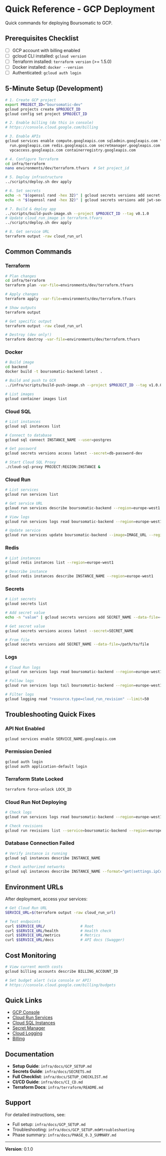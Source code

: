 # Quick Reference - GCP Deployment

Quick commands for deploying Boursomatic to GCP.

## Prerequisites Checklist

- [ ] GCP account with billing enabled
- [ ] gcloud CLI installed: `gcloud version`
- [ ] Terraform installed: `terraform version` (>= 1.5.0)
- [ ] Docker installed: `docker --version`
- [ ] Authenticated: `gcloud auth login`

## 5-Minute Setup (Development)

```bash
# 1. Create GCP project
export PROJECT_ID="boursomatic-dev"
gcloud projects create $PROJECT_ID
gcloud config set project $PROJECT_ID

# 2. Enable billing (do this in console)
# https://console.cloud.google.com/billing

# 3. Enable APIs
gcloud services enable compute.googleapis.com sqladmin.googleapis.com \
  run.googleapis.com redis.googleapis.com secretmanager.googleapis.com \
  vpcaccess.googleapis.com containerregistry.googleapis.com

# 4. Configure Terraform
cd infra/terraform
nano environments/dev/terraform.tfvars  # Set project_id

# 5. Deploy infrastructure
../scripts/deploy.sh dev apply

# 6. Set secrets
echo -n "$(openssl rand -hex 32)" | gcloud secrets versions add secret-key-dev --data-file=-
echo -n "$(openssl rand -hex 32)" | gcloud secrets versions add jwt-secret-dev --data-file=-

# 7. Build & deploy app
../scripts/build-push-image.sh --project $PROJECT_ID --tag v0.1.0
# Update cloud_run_image in terraform.tfvars
../scripts/deploy.sh dev apply

# 8. Get service URL
terraform output -raw cloud_run_url
```

## Common Commands

### Terraform

```bash
# Plan changes
cd infra/terraform
terraform plan -var-file=environments/dev/terraform.tfvars

# Apply changes
terraform apply -var-file=environments/dev/terraform.tfvars

# Show outputs
terraform output

# Get specific output
terraform output -raw cloud_run_url

# Destroy (dev only!)
terraform destroy -var-file=environments/dev/terraform.tfvars
```

### Docker

```bash
# Build image
cd backend
docker build -t boursomatic-backend:latest .

# Build and push to GCR
../infra/scripts/build-push-image.sh --project $PROJECT_ID --tag v1.0.0

# List images
gcloud container images list
```

### Cloud SQL

```bash
# List instances
gcloud sql instances list

# Connect to database
gcloud sql connect INSTANCE_NAME --user=postgres

# Get password
gcloud secrets versions access latest --secret=db-password-dev

# Start Cloud SQL Proxy
./cloud-sql-proxy PROJECT:REGION:INSTANCE &
```

### Cloud Run

```bash
# List services
gcloud run services list

# Get service URL
gcloud run services describe boursomatic-backend --region=europe-west1 --format='value(status.url)'

# View logs
gcloud run services logs read boursomatic-backend --region=europe-west1 --limit=50

# Update service
gcloud run services update boursomatic-backend --image=IMAGE_URL --region=europe-west1
```

### Redis

```bash
# List instances
gcloud redis instances list --region=europe-west1

# Describe instance
gcloud redis instances describe INSTANCE_NAME --region=europe-west1
```

### Secrets

```bash
# List secrets
gcloud secrets list

# Add secret value
echo -n "value" | gcloud secrets versions add SECRET_NAME --data-file=-

# Get secret value
gcloud secrets versions access latest --secret=SECRET_NAME

# From file
gcloud secrets versions add SECRET_NAME --data-file=/path/to/file
```

### Logs

```bash
# Cloud Run logs
gcloud run services logs read boursomatic-backend --region=europe-west1

# Follow logs
gcloud run services logs tail boursomatic-backend --region=europe-west1

# Filter logs
gcloud logging read "resource.type=cloud_run_revision" --limit=50
```

## Troubleshooting Quick Fixes

### API Not Enabled
```bash
gcloud services enable SERVICE_NAME.googleapis.com
```

### Permission Denied
```bash
gcloud auth login
gcloud auth application-default login
```

### Terraform State Locked
```bash
terraform force-unlock LOCK_ID
```

### Cloud Run Not Deploying
```bash
# Check logs
gcloud run services logs read boursomatic-backend --region=europe-west1 --limit=100

# Check revisions
gcloud run revisions list --service=boursomatic-backend --region=europe-west1
```

### Database Connection Failed
```bash
# Verify instance is running
gcloud sql instances describe INSTANCE_NAME

# Check authorized networks
gcloud sql instances describe INSTANCE_NAME --format="get(settings.ipConfiguration)"
```

## Environment URLs

After deployment, access your services:

```bash
# Get Cloud Run URL
SERVICE_URL=$(terraform output -raw cloud_run_url)

# Test endpoints
curl $SERVICE_URL/                # Root
curl $SERVICE_URL/health          # Health check
curl $SERVICE_URL/metrics         # Metrics
curl $SERVICE_URL/docs            # API docs (Swagger)
```

## Cost Monitoring

```bash
# View current month costs
gcloud billing accounts describe BILLING_ACCOUNT_ID

# Set budget alert (via console or API)
# https://console.cloud.google.com/billing/budgets
```

## Quick Links

- [GCP Console](https://console.cloud.google.com)
- [Cloud Run Services](https://console.cloud.google.com/run)
- [Cloud SQL Instances](https://console.cloud.google.com/sql/instances)
- [Secret Manager](https://console.cloud.google.com/security/secret-manager)
- [Cloud Logging](https://console.cloud.google.com/logs)
- [Billing](https://console.cloud.google.com/billing)

## Documentation

- **Setup Guide**: `infra/docs/GCP_SETUP.md`
- **Secrets Guide**: `infra/docs/SECRETS.md`
- **Full Checklist**: `infra/docs/SETUP_CHECKLIST.md`
- **CI/CD Guide**: `infra/docs/CI_CD.md`
- **Terraform Docs**: `infra/terraform/README.md`

## Support

For detailed instructions, see:
- Full setup: `infra/docs/GCP_SETUP.md`
- Troubleshooting: `infra/docs/GCP_SETUP.md#troubleshooting`
- Phase summary: `infra/docs/PHASE_0.3_SUMMARY.md`

---

**Version**: 0.1.0
